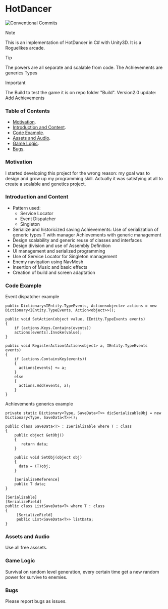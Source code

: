 # HotDancer
![Conventional Commits](https://img.shields.io/badge/version-3.0.0-green.svg)

<!---Link to the helpful section: [Link Text](#thisll-be-a-helpful-section-about-the-greek-letter-Θ). --->

> [!NOTE]
> This is an implementation of HotDancer in C# with Unity3D. It is a Roguelikes arcade.
>

> [!TIP]
> The powers are all separate and scalable from code.
> The Achievements are generics Types

> [!IMPORTANT]
> The Build to test the game it is on repo folder "Build".
> Version2.0 update: Add Achievements

### Table of Contents
* [Motivation](#motivation).
* [Introduction and Content](#introduction-and-content).
* [Code Example](#code-example).
* [Assets and Audio](#assets-and-audio).
* [Game Logic](#game-logic).
* [Bugs](#bugs).

### Motivation
I started developing this project for the wrong reason: my goal was to design and grow up my programming skill.
Actually it was satisfying at all to create a scalable and genetics project.

### Introduction and Content
* Pattern used:
  - Service Locator
  - Event Dispatcher
  - Singleton
* Serialize and historicized saving Achievements: Use of serialization of generic types T with manager Achievements with generic management
* Design scalability and generic reuse of classes and interfaces
* Design division and use of Assembly Definition
* UI management and serialized programming
* Use of Service Locator for Singleton management
* Enemy navigation using NavMesh
* Insertion of Music and basic effects
* Creation of build and screen adaptation

### Code Example
Event dispatcher example 
```
public Dictionary<IEntity.TypeEvents, Action<object>> actions = new Dictionary<IEntity.TypeEvents, Action<object>>();

public void SetAction(object value, IEntity.TypeEvents events)
{
    if (actions.Keys.Contains(events))
    actions[events].Invoke(value);
}

public void RegisterAction(Action<object> a, IEntity.TypeEvents events)
{
    if (actions.ContainsKey(events))
    {
      actions[events] += a;
    }
    else
    {
      actions.Add(events, a);
    }
}
```
Achievements generics example 
```
private static Dictionary<Type, SaveData<T>> dicSerializableObj = new Dictionary<Type, SaveData<T>>();

public class SaveData<T> : ISerializable where T : class
{
    public object GetObj()
    {
       return data;
    }

    public void SetObj(object obj)
    {
      data = (T)obj;
    }

    [SerializeReference]
    public T data;
}

[Serializable]
[SerializeField]
public class ListSaveData<T> where T : class
{
     [SerializeField]
     public List<SaveData<T>> listData;
}
```
### Assets and Audio

Use all free asssets.

### Game Logic

Survival on random level generation, every certain time get a new random power for survive to enemies. 

### Bugs

Please report bugs as issues.
